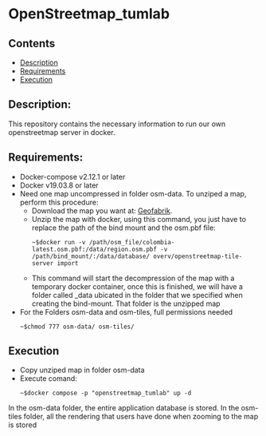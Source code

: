 # OpenStreetmap_tumlab

## Contents
   * [Description](#Description)
   * [Requirements](#Requirements)
   * [Execution](#Execution)

## Description:
This repository contains the necessary information to run our own openstreetmap server in docker.

## Requirements:

-   Docker-compose v2.12.1 or later
-   Docker v19.03.8 or later
-   Need one map uncompressed in folder osm-data. To unziped a map, perform this procedure:
    -   Download the map you want at: [Geofabrik](http://download.geofabrik.de/).
    -   Unzip the map with docker, using this command, you just have to replace the path of the bind mount and the osm.pbf file:
        ```
        ~$docker run -v /path/osm_file/colombia-latest.osm.pbf:/data/region.osm.pbf -v /path/bind_mount/:/data/database/ overv/openstreetmap-tile-server import
        ```
    -   This command will start the decompression of the map with a temporary docker container, once this is finished, we will have a folder called _data ubicated in the folder that we specified when creating the bind-mount. That folder is the unzipped map
-   For the Folders osm-data and osm-tiles, full permissions needed
    ```
    ~$chmod 777 osm-data/ osm-tiles/
    ```
## Execution

-   Copy unziped map in folder osm-data
-   Execute comand:
    ```
    ~$docker compose -p "openstreetmap_tumlab" up -d
    ```
In the osm-data folder, the entire application database is stored.
In the osm-tiles folder, all the rendering that users have done when zooming to the map is stored

